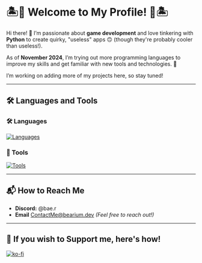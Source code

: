 # 🏝🐻 Welcome to My Profile! 🐻🏝

Hi there! 👋 I’m passionate about **game development** and love tinkering with **Python** to create quirky, "useless" apps 🙃 (though they're probably cooler than useless!).

As of **November 2024**, I’m trying out more programming languages to improve my skills and get familiar with new tools and technologies. 🚀

I’m working on adding more of my projects here, so stay tuned!
<!--
I have worked with [Evie](https://github.com/EvieDoesStuff) on various private *(so far)* projects—she’s been an amazing developer and friend for a while now 😄.
-->
<hr>

## 🛠 Languages and Tools
### 🛠 Languages
[![Languages](https://skillicons.dev/icons?i=js,html,css,py,cpp,cs,java,lua,ts)](https://skillicons.dev)

### 🔧 Tools
[![Tools](https://skillicons.dev/icons?i=raspberrypi,mysql,sqlite,nodejs)](https://skillicons.dev)


<hr>

## 📬 How to Reach Me
- **Discord:** @bae.r
- **Email** ContactMe@bearium.dev
*(Feel free to reach out!)*


<hr>

## 🐉 If you wish to Support me, here's how!
[![ko-fi](https://ko-fi.com/img/githubbutton_sm.svg)](https://ko-fi.com/Y8Y0V63PM)

<!--
**Bear-ium/Bear-ium** is a ✨ _special_ ✨ repository because its `README.md` (this file) appears on your GitHub profile.

Here are some ideas to get you started:

- 🔭 I’m currently working on ...
- 🌱 I’m currently learning ...
- 👯 I’m looking to collaborate on ...
- 🤔 I’m looking for help with ...
- 💬 Ask me about ...
- 📫 How to reach me: ...
- 😄 Pronouns: ...
- ⚡ Fun fact: ...
-->
